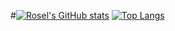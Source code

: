 
#[![Rosel's GitHub stats](https://github-readme-stats.vercel.app/api?username=rsosag&show_icons=true&theme=transparent)](https://github.com/rsosag/github-readme-stats)  [![Top Langs](https://github-readme-stats.vercel.app/api/top-langs/?username=rsosag&layout=compact)](https://github.com/rsosag/github-readme-stats)
